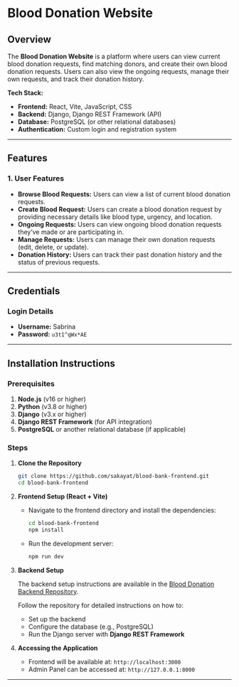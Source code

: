 # Blood Donation Website

## Overview

The **Blood Donation Website** is a platform where users can view current blood donation requests, find matching donors, and create their own blood donation requests. Users can also view the ongoing requests, manage their own requests, and track their donation history.

**Tech Stack:**
- **Frontend:** React, Vite, JavaScript, CSS
- **Backend:** Django, Django REST Framework (API)
- **Database:** PostgreSQL (or other relational databases)
- **Authentication:** Custom login and registration system
---

## Features

### 1. **User Features**
- **Browse Blood Requests:** Users can view a list of current blood donation requests.
- **Create Blood Request:** Users can create a blood donation request by providing necessary details like blood type, urgency, and location.
- **Ongoing Requests:** Users can view ongoing blood donation requests they’ve made or are participating in.
- **Manage Requests:** Users can manage their own donation requests (edit, delete, or update).
- **Donation History:** Users can track their past donation history and the status of previous requests.
---

## Credentials

### Login Details

- **Username:** Sabrina
- **Password:** `u3t1^qWx*AE`

---

## Installation Instructions

### Prerequisites
1. **Node.js** (v16 or higher)
2. **Python** (v3.8 or higher)
3. **Django** (v3.x or higher)
4. **Django REST Framework** (for API integration)
5. **PostgreSQL** or another relational database (if applicable)

### Steps

1. **Clone the Repository**
   ```bash
   git clone https://github.com/sakayat/blood-bank-frontend.git
   cd blood-bank-frontend
   ```

2. **Frontend Setup (React + Vite)**
   - Navigate to the frontend directory and install the dependencies:
     ```bash
     cd blood-bank-frontend
     npm install
     ```
   - Run the development server:
     ```bash
     npm run dev
     ```

3. **Backend Setup**

   The backend setup instructions are available in the [Blood Donation Backend Repository](https://github.com/sakayat/blood_bank_backend).

   Follow the repository for detailed instructions on how to:
   - Set up the backend
   - Configure the database (e.g., PostgreSQL)
   - Run the Django server with **Django REST Framework**

4. **Accessing the Application**
   - Frontend will be available at: `http://localhost:3000`
   - Admin Panel can be accessed at: `http://127.0.0.1:8000`

---

